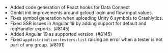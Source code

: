- Added code generation of React hooks for Data Connect
- Genkit init improvements around gcloud login and flow input values.
- Fixes symbol generation when uploading Unity 6 symbols to Crashlytics.
- Fixed SSR issues in Angular 19 by adding support for default and reqHandler exports. (#8145)
- Added Angular 19 as supported version. (#8145)
- Fixed `appdistribution:testers:list` raising an error when a tester is not part of any group. (#8191)
